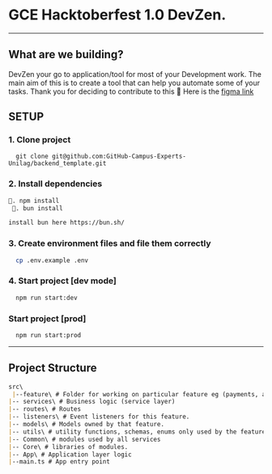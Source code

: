 # GCE Hacktoberfest 1.0 DevZen.

---

## What are we building?

DevZen your go to application/tool for most of your Development work. The main aim of this is to create a tool that can help you automate some of your tasks. Thank you for deciding to contribute to this 🎉
Here is the [figma link](https://www.figma.com/design/KEtyU67tfnDrIgxVuj9Hyw/DevZen?node-id=55-437&t=kg7kZEbCaRpb0lWN-1)

## SETUP

### 1. Clone project

```git
  git clone git@github.com:GitHub-Campus-Experts-Unilag/backend_template.git
```

### 2. Install dependencies

```markdown
🍕. npm install  
 🦄. bun install

install bun here https://bun.sh/
```

### 3. Create environment files and file them correctly

```bash
  cp .env.example .env
```

### 4. Start project [dev mode]

```bash
  npm run start:dev
```

### Start project [prod]

```bash
  npm run start:prod
```

---

## Project Structure

```markdown
src\
 |--feature\ # Folder for working on particular feature eg (payments, auth, posts, comments,)
|-- services\ # Business logic (service layer)
|-- routes\ # Routes
|-- listeners\ # Event listeners for this feature.
|-- models\ # Models owned by that feature.
|-- utils\ # utility functions, schemas, enums only used by the feature
|-- Common\ # modules used by all services
|-- Core\ # libraries of modules.
|-- App\ # Application layer logic
|--main.ts # App entry point
```

